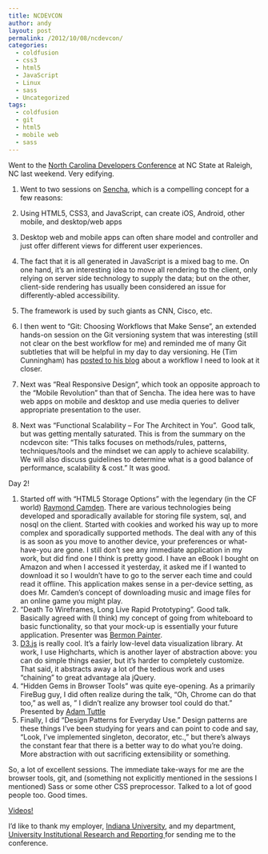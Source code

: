 ```yaml
---
title: NCDEVCON
author: andy
layout: post
permalink: /2012/10/08/ncdevcon/
categories:
  - coldfusion
  - css3
  - html5
  - JavaScript
  - Linux
  - sass
  - Uncategorized
tags:
  - coldfusion
  - git
  - html5
  - mobile web
  - sass
---
```

Went to the <a href="http://ncdevcon.com/" target="_blank">North Carolina Developers Conference</a> at NC State at Raleigh, NC last weekend. Very edifying.

  1. Went to two sessions on <a href="http://www.sencha.com/" target="_blank">Sencha</a>, which is a compelling concept for a few reasons:
  1. Using HTML5, CSS3, and JavaScript, can create iOS, Android, other mobile, and desktop/web apps
  2. Desktop web and mobile apps can often share model and controller and just offer different views for different user experiences.
  3. The fact that it is all generated in JavaScript is a mixed bag to me. On one hand, it&#8217;s an interesting idea to move all rendering to the client, only relying on server side technology to supply the data; but on the other, client-side rendering has usually been considered an issue for differently-abled accessibility.
  4. The framework is used by such giants as CNN, Cisco, etc.

  2. I then went to &#8220;Git: Choosing Workflows that Make Sense&#8221;, an extended hands-on session on the Git versioning system that was interesting (still not clear on the best workflow for me) and reminded me of many Git subtleties that will be helpful in my day to day versioning. He (Tim Cunningham) has <a href="http://cfmumbojumbo.com/cf/index.cfm/coding/how-i-deploy-websites-using-git/" target="_blank">posted to his blog</a> about a workflow I need to look at it closer.
  3. Next was &#8220;Real Responsive Design&#8221;, which took an opposite approach to the &#8220;Mobile Revolution&#8221; than that of Sencha. The idea here was to have web apps on mobile and desktop and use media queries to deliver appropriate presentation to the user.
  4. Next was &#8220;Functional Scalability &#8211; For The Architect in You&#8221;.  Good talk, but was getting mentally saturated. This is from the summary on the ncdevcon site: &#8220;This talks focuses on methods/rules, patterns, techniques/tools and the mindset we can apply to achieve scalability. We will also discuss guidelines to determine what is a good balance of performance, scalability & cost.&#8221; It was good.

Day 2!

  1. Started off with &#8220;HTML5 Storage Options&#8221; with the legendary (in the CF world) <a href="http://www.raymondcamden.com/" target="_blank">Raymond Camden</a>. There are various technologies being developed and sporadically available for storing file system, sql, and nosql on the client. Started with cookies and worked his way up to more complex and sporadically supported methods. The deal with any of this is as soon as you move to another device, your preferences or what-have-you are gone. I still don&#8217;t see any immediate application in my work, but did find one I think is pretty good. I have an eBook I bought on Amazon and when I accessed it yesterday, it asked me if I wanted to download it so I wouldn&#8217;t have to go to the server each time and could read it offline. This application makes sense in a per-device setting, as does Mr. Camden&#8217;s concept of downloading music and image files for an online game you might play.
  2. &#8220;Death To Wireframes, Long Live Rapid Prototyping&#8221;. Good talk. Basically agreed with (I think) my concept of going from whiteboard to basic functionality, so that your mock-up is essentially your future application. Presenter was <a href="http://bermonpainter.com/" target="_blank">Bermon Painter</a>.
  3. <a href="http://d3js.org/" target="_blank">D3.js</a> is really cool. It&#8217;s a fairly low-level data visualization library. At work, I use Highcharts, which is another layer of abstraction above: you can do simple things easier, but it&#8217;s harder to completely customize.  That said, it abstracts away a lot of the tedious work and uses &#8220;chaining&#8221; to great advantage ala jQuery.
  4. &#8220;Hidden Gems in Browser Tools&#8221; was quite eye-opening. As a primarily FireBug guy, I did often realize during the talk, &#8220;Oh, Chrome can do that too,&#8221; as well as, &#8221; I didn&#8217;t realize any browser tool could do that.&#8221; Presented by <a href="http://fusiongrokker.com/" target="_blank">Adam Tuttle</a>
  5. Finally, I did &#8220;Design Patterns for Everyday Use.&#8221; Design patterns are these things I&#8217;ve been studying for years and can point to code and say, &#8220;Look, I&#8217;ve implemented singleton, decorator, etc.,&#8221; but there&#8217;s always the constant fear that there is a better way to do what you&#8217;re doing. More abstraction with out sacrificing extensibility or something.

So, a lot of excellent sessions. The immediate take-ways for me are the browser tools, git, and (something not explicitly mentioned in the sessions I mentioned) Sass or some other CSS preprocessor. Talked to a lot of good people too. Good times.

<a href="http://textiles.online.ncsu.edu/online/Catalog/pages/catalog.aspx?catalogId=35211b84-031b-4a18-8875-506f09b9b3a7" target="_blank">Videos!</a>

I&#8217;d like to thank my employer, <a href="http://iu.edu/" target="_blank">Indiana University</a>, and my department, <a href="http://www.iu.edu/~uirr/" target="_blank">University Institutional Research and Reporting </a>for sending me to the conference.